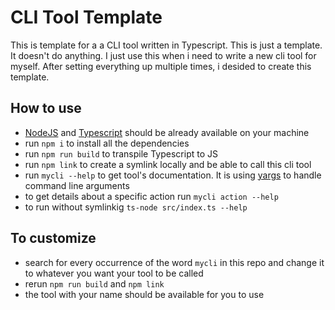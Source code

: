 # CLI Tool Template
This is template for a a CLI tool written in Typescript. This is just a template. It doesn't do anything. I just use this when i need to write a new cli tool for myself. After setting everything up multiple times, i desided to create this template.

## How to use
- [NodeJS](https://nodejs.org/en/) and [Typescript](https://www.typescriptlang.org/) should be already available on your machine
- run `npm i` to install all the dependencies
- run `npm run build` to transpile Typescript to JS
- run `npm link` to create a symlink locally and be able to call this cli tool
- run `mycli --help` to get tool's documentation. It is using [yargs](https://www.npmjs.com/package/yargs) to handle command line arguments 
- to get details about a specific action run `mycli action --help`
- to run without symlinkig `ts-node src/index.ts --help`

## To customize
- search for every occurrence of the word `mycli` in this repo and change it to whatever you want your tool to be called
- rerun `npm run build` and `npm link`
- the tool with your name should be available for you to use
